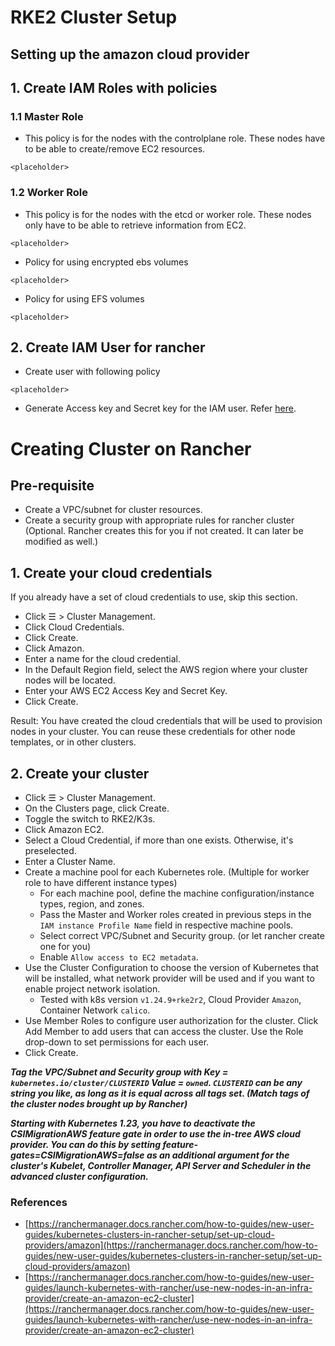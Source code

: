 # RKE2 Cluster Setup
## Setting up the amazon cloud provider
## 1. Create IAM Roles with policies
### 1.1 Master Role
- This policy is for the nodes with the controlplane role. These nodes have to be able to create/remove EC2 resources.
```
<placeholder>
```
### 1.2 Worker Role
- This policy is for the nodes with the etcd or worker role. These nodes only have to be able to retrieve information from EC2.
```
<placeholder>
```
- Policy for using encrypted ebs volumes 
```
<placeholder>
```
- Policy for using EFS volumes
```
<placeholder>
```
## 2. Create IAM User for rancher
- Create user with following policy
```
<placeholder>
```
- Generate Access key and Secret key for the IAM user. Refer [here](https://docs.aws.amazon.com/IAM/latest/UserGuide/id_credentials_access-keys.html#Using_CreateAccessKey).


# Creating Cluster on Rancher
## Pre-requisite
- Create a VPC/subnet for cluster resources.
- Create a security group with appropriate rules for rancher cluster (Optional. Rancher creates this for you if not created. It can later be modified as well.)

## 1. Create your cloud credentials

If you already have a set of cloud credentials to use, skip this section.

- Click ☰ > Cluster Management.
- Click Cloud Credentials.
- Click Create.
- Click Amazon.
- Enter a name for the cloud credential.
- In the Default Region field, select the AWS region where your cluster nodes will be located. 
- Enter your AWS EC2 Access Key and Secret Key.
- Click Create.

Result: You have created the cloud credentials that will be used to provision nodes in your cluster. You can reuse these credentials for other node templates, or in other clusters.
## 2. Create your cluster
- Click ☰ > Cluster Management.
- On the Clusters page, click Create.
- Toggle the switch to RKE2/K3s.
- Click Amazon EC2.
- Select a Cloud Credential, if more than one exists. Otherwise, it's preselected.
- Enter a Cluster Name.
- Create a machine pool for each Kubernetes role. (Multiple for worker role to have different instance types)
	- For each machine pool, define the machine configuration/instance types, region, and zones.
	- Pass the Master and Worker roles created in previous steps in the `IAM instance Profile Name` field in respective machine pools.
    - Select correct VPC/Subnet and Security group. (or let rancher create one for you)
    - Enable `Allow access to EC2 metadata`.
- Use the Cluster Configuration to choose the version of Kubernetes that will be installed, what network provider will be used and if you want to enable project network isolation.
	- Tested with k8s version `v1.24.9+rke2r2`, Cloud Provider `Amazon`, Container Network `calico`.
- Use Member Roles to configure user authorization for the cluster. Click Add Member to add users that can access the cluster. Use the Role drop-down to set permissions for each user.
- Click Create.

***Tag the VPC/Subnet and Security group with Key = `kubernetes.io/cluster/CLUSTERID` Value = `owned`.
`CLUSTERID` can be any string you like, as long as it is equal across all tags set. (Match tags of the cluster nodes brought up by Rancher)***

***Starting with Kubernetes 1.23, you have to deactivate the CSIMigrationAWS feature gate in order to use the in-tree AWS cloud provider. You can do this by setting feature-gates=CSIMigrationAWS=false as an additional argument for the cluster's Kubelet, Controller Manager, API Server and Scheduler in the advanced cluster configuration.***

### References
- [https://ranchermanager.docs.rancher.com/how-to-guides/new-user-guides/kubernetes-clusters-in-rancher-setup/set-up-cloud-providers/amazon](https://ranchermanager.docs.rancher.com/how-to-guides/new-user-guides/kubernetes-clusters-in-rancher-setup/set-up-cloud-providers/amazon)
- [https://ranchermanager.docs.rancher.com/how-to-guides/new-user-guides/launch-kubernetes-with-rancher/use-new-nodes-in-an-infra-provider/create-an-amazon-ec2-cluster](https://ranchermanager.docs.rancher.com/how-to-guides/new-user-guides/launch-kubernetes-with-rancher/use-new-nodes-in-an-infra-provider/create-an-amazon-ec2-cluster)
